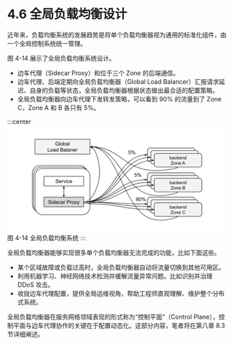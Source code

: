 # 4.6 全局负载均衡设计

近年来，负载均衡系统的发展趋势是将单个负载均衡器视为通用的标准化组件，由一个全局控制系统统一管理。

图 4-14 展示了全局负载均衡系统设计。
- 边车代理（Sidecar Proxy）和位于三个 Zone 的后端通信。
- 边车代理、后端定期向全局负载均衡器（Global Load Balancer）汇报请求延迟、自身的负载等状态，全局负载均衡器根据状态做出最合适的配置策略。
- 全局负载均衡器向边车代理下发转发策略，可以看到 90% 的流量到了 Zone C，Zone A 和 B 各只有 5%。

:::center
  ![](../assets/global-load-balancer.svg)<br/>
图 4-14 全局负载均衡系统
:::

全局负载均衡器能够实现很多单个负载均衡器无法完成的功能，比如下面这些。

- 某个区域故障或负载过高时，全局负载均衡器自动将流量切换到其他可用区。
- 利用机器学习、神经网络技术检测并缓解流量异常问题。比如识别并治理 DDoS 攻击。
- 收拢边车代理配置，提供全局运维视角，帮助工程师直观理解、维护整个分布式系统。

全局负载均衡器在服务网格领域表现的形式称为“控制平面”（Control Plane），控制平面与边车代理协作的关键在于配置动态化。这部分内容，笔者将在第八章 8.3 节详细阐述。